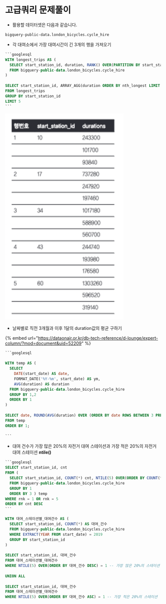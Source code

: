 # 고급쿼리 문제풀이

* 활용할 데이터셋은 다음과 같습니다.

```googlesql
bigquery-public-data.london_bicycles.cycle_hire
```



* 각 대여소에서 가장 대여시간이 긴 3개의 행을 가져오기

````sql
```googlesql
WITH longest_trips AS (
  SELECT start_station_id, duration, RANK() OVER(PARTITION BY start_station_id ORDER BY duration DESC) AS nth_longest
  FROM bigquery-public-data.london_bicycles.cycle_hire
)

SELECT start_station_id, ARRAY_AGG(duration ORDER BY nth_longest LIMIT 3) AS durations
FROM longest_trips
GROUP BY start_station_id
LIMIT 5
```
````

![](../../.gitbook/assets/image.png)



* 날짜별로 직전 3개월과 이후 1달의 duration값의 평균 구하기

{% embed url="https://dataonair.or.kr/db-tech-reference/d-lounge/expert-column/?mod=document&uid=52209" %}

````sql
```googlesql

WITH temp AS (
  SELECT 
    DATE(start_date) AS date,
    FORMAT_DATE('%Y-%m', start_date) AS ym,
    AVG(duration) AS duration
  FROM bigquery-public-data.london_bicycles.cycle_hire
  GROUP BY 1,2
  ORDER BY 1
)

SELECT date, ROUND(AVG(duration) OVER (ORDER BY date ROWS BETWEEN 3 PRECEDING AND 1 FOLLOWING),2) avg_duration
FROM temp
ORDER BY 1;

```
````

* 대여 건수가 가장 많은 20%의 자전거 대여 스테이션과 가장 적은 20%의 자전거 대여 스테이션 **ntile()**

````sql
```googlesql
SELECT start_station_id, cnt
FROM (
  SELECT start_station_id, COUNT(*) cnt, NTILE(5) OVER(ORDER BY COUNT(*) DESC) rnk
  FROM bigquery-public-data.london_bicycles.cycle_hire
  GROUP BY 1 
  ORDER BY 3 ) temp
WHERE rnk = 1 OR rnk = 5
ORDER BY cnt DESC
```
````

```sql
WITH 대여_스테이션별_대여건수 AS (
  SELECT start_station_id, COUNT(*) AS 대여_건수
  FROM bigquery-public-data.london_bicycles.cycle_hire
  WHERE EXTRACT(YEAR FROM start_date) = 2019
  GROUP BY start_station_id
)

SELECT start_station_id, 대여_건수
FROM 대여_스테이션별_대여건수
WHERE NTILE(5) OVER(ORDER BY 대여_건수 DESC) = 1 -- 가장 많은 20%의 스테이션

UNION ALL

SELECT start_station_id, 대여_건수
FROM 대여_스테이션별_대여건수
WHERE NTILE(5) OVER(ORDER BY 대여_건수 ASC) = 1 -- 가장 적은 20%의 스테이션

```
